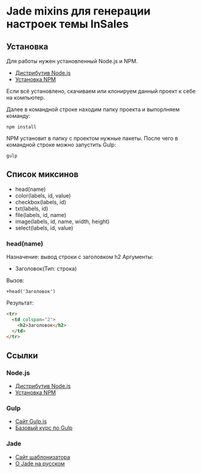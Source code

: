 # Jade mixins для генерации настроек темы InSales

## Установка

Для работы нужен установленный Node.js и NPM.

- [Дистрибутив Node.js](https://nodejs.org/en/download/)
- [Установка NPM](https://habrahabr.ru/post/133363/#npm_install)

Если всё установлено, скачиваем или клонируем данный проект к себе на компьютер.

Далее в командной строке находим папку проекта и выпорлняем команду:

```
npm install
```

NPM установит в папку с проектом нужные пакеты. После чего в командной строке можно запустить Gulp:

```
gulp
```

## Список миксинов

* head(name)
* color(labels, id, value)
* checkbox(labels, id)
* txt(labels, id)
* file(labels, id, name)
* image(labels, id, name, width, height)
* select(labels, id, value)

### head(name)

Назначение: вывод строки с заголовком h2
Аргументы: 

* Заголовок(Тип: строка)


Вызов:
```jade
+head('Заголовок')
```
Результат:
```html
<tr>
  <td colspan="2">
    <h2>Заголовок</h2>
  </td>
</tr>
```


## Ссылки

### Node.js

* [Дистрибутив Node.js](https://nodejs.org/en/download/)
* [Установка NPM](https://habrahabr.ru/post/133363/#npm_install)

### Gulp

* [Сайт Gulp.js](http://gulpjs.com/)
* [Базовый курс по Gulp](http://loftblog.ru/material/gulp-js-rabotaem-s-css-concat-minify-rename-notify-watch-dest/)

### Jade

* [Сайт шаблонизатора](http://jade-lang.com/)
* [О Jade на русском](http://jsman.ru/jade/)
